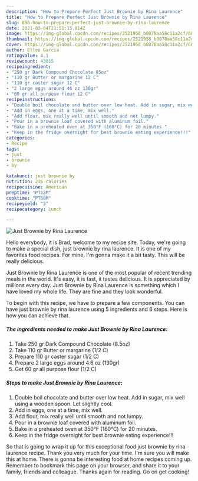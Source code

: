 ```yaml
---
description: "How to Prepare Perfect Just Brownie by Rina Laurence"
title: "How to Prepare Perfect Just Brownie by Rina Laurence"
slug: 896-how-to-prepare-perfect-just-brownie-by-rina-laurence
date: 2021-03-04T21:51:15.814Z
image: https://img-global.cpcdn.com/recipes/2521958_b0878aa58c11a2cf/680x482cq70/just-brownie-by-rina-laurence-recipe-main-photo.jpg
thumbnail: https://img-global.cpcdn.com/recipes/2521958_b0878aa58c11a2cf/680x482cq70/just-brownie-by-rina-laurence-recipe-main-photo.jpg
cover: https://img-global.cpcdn.com/recipes/2521958_b0878aa58c11a2cf/680x482cq70/just-brownie-by-rina-laurence-recipe-main-photo.jpg
author: Ellen Garcia
ratingvalue: 4.1
reviewcount: 43815
recipeingredient:
- "250 gr Dark Compound Chocolate 85oz"
- "110 gr Butter or margarine 12 C"
- "110 gr caster sugar 12 C"
- "2 large eggs around 46 oz 130gr"
- "60 gr all purpose flour 12 C"
recipeinstructions:
- "Double boil chocolate and butter over low heat. Add in sugar, mix well using a wooden spoon.  Let slightly cool."
- "Add in eggs, one at a time, mix well."
- "Add flour, mix really well until smooth and not lumpy."
- "Pour in a brownie loaf covered with aluminum foil."
- "Bake in a preheated oven at 350°F (160°C) for 20 minutes."
- "Keep in the fridge overnight for best brownie eating experience!!!"
categories:
- Recipe
tags:
- just
- brownie
- by

katakunci: just brownie by 
nutrition: 236 calories
recipecuisine: American
preptime: "PT12M"
cooktime: "PT60M"
recipeyield: "3"
recipecategory: Lunch

---
```



![Just Brownie by Rina Laurence](https://img-global.cpcdn.com/recipes/2521958_b0878aa58c11a2cf/680x482cq70/just-brownie-by-rina-laurence-recipe-main-photo.jpg)

Hello everybody, it is Brad, welcome to my recipe site. Today, we're going to make a special dish, just brownie by rina laurence. It is one of my favorites food recipes. For mine, I'm gonna make it a bit tasty. This will be really delicious.



Just Brownie by Rina Laurence is one of the most popular of recent trending meals in the world. It's easy, it is fast, it tastes delicious. It is appreciated by millions every day. Just Brownie by Rina Laurence is something which I have loved my whole life. They are fine and they look wonderful.


To begin with this recipe, we have to prepare a few components. You can have just brownie by rina laurence using 5 ingredients and 6 steps. Here is how you can achieve that.

<!--inarticleads1-->

##### The ingredients needed to make Just Brownie by Rina Laurence:

1. Take 250 gr Dark Compound Chocolate (8.5oz)
1. Take 110 gr Butter or margarine (1/2 C)
1. Prepare 110 gr caster sugar (1/2 C)
1. Prepare 2 large eggs around 4.6 oz (130gr)
1. Get 60 gr all purpose flour (1/2 C)




<!--inarticleads2-->

##### Steps to make Just Brownie by Rina Laurence:

1. Double boil chocolate and butter over low heat. Add in sugar, mix well using a wooden spoon.  Let slightly cool.
1. Add in eggs, one at a time, mix well.
1. Add flour, mix really well until smooth and not lumpy.
1. Pour in a brownie loaf covered with aluminum foil.
1. Bake in a preheated oven at 350°F (160°C) for 20 minutes.
1. Keep in the fridge overnight for best brownie eating experience!!!




So that is going to wrap it up for this exceptional food just brownie by rina laurence recipe. Thank you very much for your time. I'm sure you will make this at home. There is gonna be interesting food at home recipes coming up. Remember to bookmark this page on your browser, and share it to your family, friends and colleague. Thanks again for reading. Go on get cooking!
